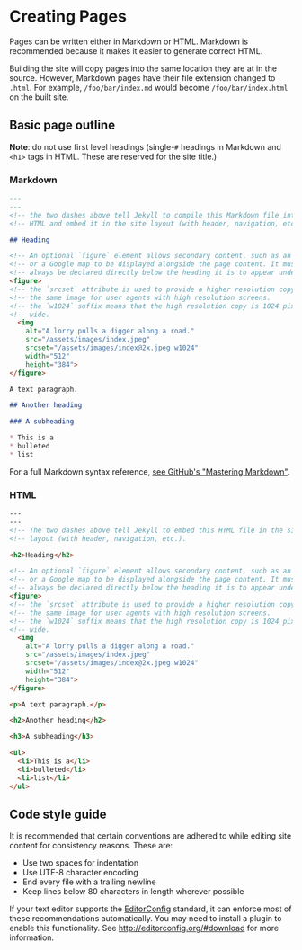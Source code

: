 # Creating Pages

Pages can be written either in Markdown or HTML.
Markdown is recommended because it makes it easier to generate correct HTML.

Building the site will copy pages into the same location they are at in the
source. However, Markdown pages have their file extension changed to `.html`.
For example, `/foo/bar/index.md` would become `/foo/bar/index.html` on the
built site.

## Basic page outline

**Note**: do not use first level headings (single-`#` headings in Markdown and
`<h1>` tags in HTML. These are reserved for the site title.)

### Markdown

```markdown
---
---
<!-- the two dashes above tell Jekyll to compile this Markdown file into     -->
<!-- HTML and embed it in the site layout (with header, navigation, etc.).   -->

## Heading

<!-- An optional `figure` element allows secondary content, such as an image -->
<!-- or a Google map to be displayed alongside the page content. It must     -->
<!-- always be declared directly below the heading it is to appear under.    -->
<figure>
<!-- the `srcset` attribute is used to provide a higher resolution copy of   -->
<!-- the same image for user agents with high resolution screens.            -->
<!-- the `w1024` suffix means that the high resolution copy is 1024 pixels   -->
<!-- wide.                                                                   -->
  <img
    alt="A lorry pulls a digger along a road."
    src="/assets/images/index.jpeg"
    srcset="/assets/images/index@2x.jpeg w1024"
    width="512"
    height="384">
</figure>

A text paragraph.

## Another heading

### A subheading

* This is a
* bulleted
* list
```

For a full Markdown syntax reference,
[see GitHub's "Mastering Markdown"](https://guides.github.com/features/mastering-markdown/).

### HTML

```html
---
---
<!-- The two dashes above tell Jekyll to embed this HTML file in the site    -->
<!-- layout (with header, navigation, etc.).                                 -->

<h2>Heading</h2>

<!-- An optional `figure` element allows secondary content, such as an image -->
<!-- or a Google map to be displayed alongside the page content. It must     -->
<!-- always be declared directly below the heading it is to appear under.    -->
<figure>
<!-- the `srcset` attribute is used to provide a higher resolution copy of   -->
<!-- the same image for user agents with high resolution screens.            -->
<!-- the `w1024` suffix means that the high resolution copy is 1024 pixels   -->
<!-- wide.                                                                   -->
  <img
    alt="A lorry pulls a digger along a road."
    src="/assets/images/index.jpeg"
    srcset="/assets/images/index@2x.jpeg w1024"
    width="512"
    height="384">
</figure>

<p>A text paragraph.</p>

<h2>Another heading</h2>

<h3>A subheading</h3>

<ul>
  <li>This is a</li>
  <li>bulleted</li>
  <li>list</li>
</ul>
```

## Code style guide

It is recommended that certain conventions are adhered to while editing site
content for consistency reasons. These are:

* Use two spaces for indentation
* Use UTF-8 character encoding
* End every file with a trailing newline
* Keep lines below 80 characters in length wherever possible

If your text editor supports the [EditorConfig](http://editorconfig.org)
standard, it can enforce most of these recommendations automatically. You may
need to install a plugin to enable this functionality. See
http://editorconfig.org/#download for more information.

